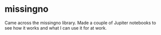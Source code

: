 # missingno
Came across the missingno library. Made a couple of Jupiter notebooks to see how it works and what I can use it for at work.
